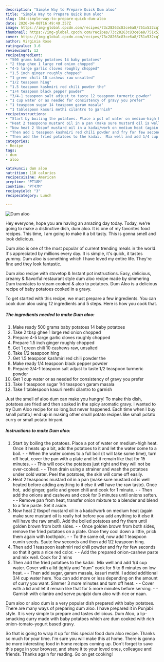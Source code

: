 ```yaml
---
description: "Simple Way to Prepare Quick Dum aloo"
title: "Simple Way to Prepare Quick Dum aloo"
slug: 104-simple-way-to-prepare-quick-dum-aloo
date: 2020-04-08T16:49:40.357Z
image: https://img-global.cpcdn.com/recipes/73c28263c83ce6a8/751x532cq70/dum-aloo-recipe-main-photo.jpg
thumbnail: https://img-global.cpcdn.com/recipes/73c28263c83ce6a8/751x532cq70/dum-aloo-recipe-main-photo.jpg
cover: https://img-global.cpcdn.com/recipes/73c28263c83ce6a8/751x532cq70/dum-aloo-recipe-main-photo.jpg
author: Virginia Rose
ratingvalue: 3.6
reviewcount: 12
recipeingredient:
- "500 grams baby potatoes 14 baby potatoes"
- "2 tbsp ghee 1 large red onion chopped"
- "4-5 large garlic cloves roughly chopped"
- "1.5 inch ginger roughly chopped"
- "1 green chili 10 cashews raw unsalted"
- "1/2 teaspoon hing"
- "1.5 teaspoon kashmiri red chili powder the"
- "1/4 teaspoon black pepper powder"
- "3/4-1 teaspoon salt adjust to taste 12 teaspoon turmeric powder"
- "1 cup water or as needed for consistency of gravy you prefer"
- "1 teaspoon sugar 14 teaspoon garam masala"
- "1 tablespoon kasuri methi cilantro to garnish"
recipeinstructions:
- "Start by boiling the potatoes. Place a pot of water on medium-high heat. Once it heats up a bit, add the potatoes to it and let the water come to a boil.  When the water comes to a full boil (it will take some time), turn off heat, cover the pan with a plate and let it remain like that for 15 minutes.  This will cook the potatoes just right and they will not be over-cooked.  Then drain using a strainer and wash the potatoes under cold water. Peel the potatoes, the skin will come off easily."
- "Heat 2 teaspoons mustard oil in a pan (make sure mustard oil is well heated before adding anything to it else it will have the raw taste). Once hot,  add ginger, garlic and green chili and cook for 1 minute.  Then add the onions and cashews and cook for 3 minutes until onions soften.  Remove pan from heat, transfer onion mixture to a blender and blend to a fine paste. Set it aside."
- "Now heat 2 tbspof mustard oil in a kadai/work on medium heat (again make sure mustard oil is really hot before you add anything to it else it will have the raw smell). Add the boiled potatoes and fry them until golden brown from both sides.  Once golden brown from both sides, remove the fried potatoes on a plate. Once they cool down a little, prick them again with toothpick.  To the same oil, now add 1 teaspoon cumin seeds. Saute few seconds and then add 1/2 teaspoon hing."
- "Then add 1 teaspoon kashmiri red chili powder and fry for few seconds so that it gets a nice red color.  Add the prepared onion-cashew paste and mix well. Cook for 2 mins"
- "Then add the fried potatoes to the kadai.  Mix well and add 1/4 cup water. Cover with a lid tightly and &#34;dum&#34; cook for 5 to 6 minutes on low heat.  Then add sugar, garam masala, kasuri methi. I added additional 3/4 cup water here. You can add more or less depending on the amount of curry you want. Simmer 3 more minutes and turn off heat.  Cover with a lid and let it remain like that for 5 more minutes before serving.  Garnish with cilantro and serve punjabi dum aloo with rice or naan."
categories:
- Recipe
tags:
- dum
- aloo

katakunci: dum aloo 
nutrition: 110 calories
recipecuisine: American
preptime: "PT18M"
cooktime: "PT47M"
recipeyield: "3"
recipecategory: Lunch

---
```



![Dum aloo](https://img-global.cpcdn.com/recipes/73c28263c83ce6a8/751x532cq70/dum-aloo-recipe-main-photo.jpg)

Hey everyone, hope you are having an amazing day today. Today, we're going to make a distinctive dish, dum aloo. It is one of my favorites food recipes. This time, I am going to make it a bit tasty. This is gonna smell and look delicious.

Dum aloo is one of the most popular of current trending meals in the world. It's appreciated by millions every day. It is simple, it's quick, it tastes yummy. Dum aloo is something which I have loved my entire life. They're fine and they look fantastic.

Dum aloo recipe with stovetop &amp; Instant pot instructions. Easy, delicious, creamy &amp; flavorful restaurant style dum aloo recipe made by simmering Dum translates to steam cooked &amp; aloo to potatoes. Dum Aloo is a delicious recipe of baby potatoes cooked in a gravy.


To get started with this recipe, we must prepare a few ingredients. You can cook dum aloo using 12 ingredients and 5 steps. Here is how you cook that.

<!--inarticleads1-->

##### The ingredients needed to make Dum aloo:

1. Make ready 500 grams baby potatoes 14 baby potatoes
1. Take 2 tbsp ghee 1 large red onion chopped
1. Prepare 4-5 large garlic cloves roughly chopped
1. Prepare 1.5 inch ginger roughly chopped
1. Get 1 green chili 10 cashews raw, unsalted
1. Take 1/2 teaspoon hing
1. Get 1.5 teaspoon kashmiri red chili powder the
1. Make ready 1/4 teaspoon black pepper powder
1. Prepare 3/4-1 teaspoon salt adjust to taste 1/2 teaspoon turmeric powder
1. Get 1 cup water or as needed for consistency of gravy you prefer
1. Take 1 teaspoon sugar 1/4 teaspoon garam masala
1. Take 1 tablespoon kasuri methi cilantro to garnish


Just the smell of aloo dum can make you hungry! To make this dish, potatoes are fried and then soaked in the spicy aromatic gravy. I wanted to try Dum Aloo recipe for so long,but never happened. Each time when I buy small potato,I end up in making other small potato recipes like small potato curry or small potato biryani. 

<!--inarticleads2-->

##### Instructions to make Dum aloo:

1. Start by boiling the potatoes. Place a pot of water on medium-high heat. Once it heats up a bit, add the potatoes to it and let the water come to a boil. -  - When the water comes to a full boil (it will take some time), turn off heat, cover the pan with a plate and let it remain like that for 15 minutes. -  - This will cook the potatoes just right and they will not be over-cooked. -  - Then drain using a strainer and wash the potatoes under cold water. Peel the potatoes, the skin will come off easily.
1. Heat 2 teaspoons mustard oil in a pan (make sure mustard oil is well heated before adding anything to it else it will have the raw taste). Once hot,  add ginger, garlic and green chili and cook for 1 minute. -  - Then add the onions and cashews and cook for 3 minutes until onions soften. -  - Remove pan from heat, transfer onion mixture to a blender and blend to a fine paste. Set it aside.
1. Now heat 2 tbspof mustard oil in a kadai/work on medium heat (again make sure mustard oil is really hot before you add anything to it else it will have the raw smell). Add the boiled potatoes and fry them until golden brown from both sides. -  - Once golden brown from both sides, remove the fried potatoes on a plate. Once they cool down a little, prick them again with toothpick. -  - To the same oil, now add 1 teaspoon cumin seeds. Saute few seconds and then add 1/2 teaspoon hing.
1. Then add 1 teaspoon kashmiri red chili powder and fry for few seconds so that it gets a nice red color. -  - Add the prepared onion-cashew paste and mix well. Cook for 2 mins
1. Then add the fried potatoes to the kadai.  Mix well and add 1/4 cup water. Cover with a lid tightly and &#34;dum&#34; cook for 5 to 6 minutes on low heat. -  - Then add sugar, garam masala, kasuri methi. I added additional 3/4 cup water here. You can add more or less depending on the amount of curry you want. Simmer 3 more minutes and turn off heat. -  - Cover with a lid and let it remain like that for 5 more minutes before serving. -  - Garnish with cilantro and serve punjabi dum aloo with rice or naan.


Dum aloo or aloo dum is a very popular dish prepared with baby potatoes. There are many ways of preparing dum aloo. I have prepared it in Punjabi style. It is very simple to prepare and tastes delicious. Dum Aloo, a lip-smacking curry made with baby potatoes which are dum cooked with rich onion-tomato-yogurt based gravy. 

So that is going to wrap it up for this special food dum aloo recipe. Thanks so much for your time. I'm sure you will make this at home. There is gonna be more interesting food in home recipes coming up. Don't forget to save this page in your browser, and share it to your loved ones, colleague and friends. Thanks again for reading. Go on get cooking!
